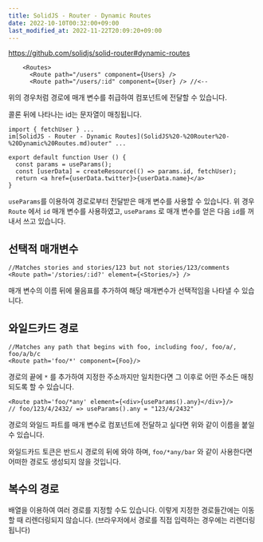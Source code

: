 ```yaml
---
title: SolidJS - Router - Dynamic Routes
date: 2022-10-10T00:32:00+09:00
last_modified_at: 2022-11-22T20:09:20+09:00
---
```


https://github.com/solidjs/solid-router#dynamic-routes

```tsx
    <Routes>
      <Route path="/users" component={Users} />
      <Route path="/users/:id" component={User} /> //<--
```

위의 경우처럼 경로에 매개 변수를 취급하여 컴포넌트에 전달할 수 있습니다.

콜론 뒤에 나타나는 id는 문자열이 매칭됩니다.

```tsx
import { fetchUser } ...
im[SolidJS - Router - Dynamic Routes](SolidJS%20-%20Router%20-%20Dynamic%20Routes.md)outer" ...

export default function User () {
  const params = useParams();
  const [userData] = createResource(() => params.id, fetchUser);
  return <a href={userData.twitter}>{userData.name}</a>
}
```

`useParams`를 이용하여 경로로부터 전달받은 매개 변수를 사용할 수 있습니다. 위 경우 `Route` 에서 `id` 매개 변수를 사용하였고, `useParams` 로 매개 변수를 얻은 다음 `id`를 꺼내서 쓰고 있습니다.

## 선택적 매개변수

```tsx
//Matches stories and stories/123 but not stories/123/comments
<Route path='/stories/:id?' element={<Stories/>} />
```

매개 변수의 이름 뒤에 물음표를 추가하여 해당 매개변수가 선택적임을 나타낼 수 있습니다.

## 와일드카드 경로

```tsx
//Matches any path that begins with foo, including foo/, foo/a/, foo/a/b/c
<Route path='foo/*' component={Foo}/>
```

경로의 끝에 `*` 를 추가하여 지정한 주소까지만 일치한다면 그 이후로 어떤 주소든 매칭되도록 할 수 있습니다.

```tsx
<Route path='foo/*any' element={<div>{useParams().any}</div>}/>
// foo/123/4/2432/ => useParams().any = "123/4/2432"
```

경로의 와일드 파트를 매개 변수로 컴포넌트에 전달하고 싶다면 위와 같이 이름을 붙일 수 있습니다.

와일드카드 토큰은 반드시 경로의 뒤에 와야 하며, `foo/*any/bar` 와 같이 사용한다면 어떠한 경로도 생성되지 않을 것입니다.

## 복수의 경로

배열을 이용하여 여러 경로를 지정할 수도 있습니다. 이렇게 지정한 경로들간에는 이동할 때 리렌더링되지 않습니다. (브라우저에서 경로를 직접 입력하는 경우에는 리렌더링됩니다)

